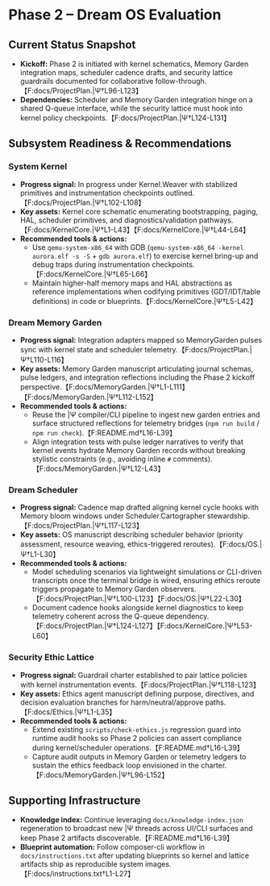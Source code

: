 # Phase 2 – Dream OS Evaluation

## Current Status Snapshot
- **Kickoff:** Phase 2 is initiated with kernel schematics, Memory Garden integration maps, scheduler cadence drafts, and security lattice guardrails documented for collaborative follow-through.【F:docs/ProjectPlan.|Ψ†L96-L123】
- **Dependencies:** Scheduler and Memory Garden integration hinge on a shared Q-queue interface, while the security lattice must hook into kernel policy checkpoints.【F:docs/ProjectPlan.|Ψ†L124-L131】

## Subsystem Readiness & Recommendations

### System Kernel
- **Progress signal:** In progress under Kernel.Weaver with stabilized primitives and instrumentation checkpoints outlined.【F:docs/ProjectPlan.|Ψ†L102-L108】
- **Key assets:** Kernel core schematic enumerating bootstrapping, paging, HAL, scheduler primitives, and diagnostics/validation pathways.【F:docs/KernelCore.|Ψ†L1-L43】【F:docs/KernelCore.|Ψ†L44-L64】
- **Recommended tools & actions:**
  - Use `qemu-system-x86_64` with GDB (`qemu-system-x86_64 -kernel aurora.elf -s -S` + `gdb aurora.elf`) to exercise kernel bring-up and debug traps during instrumentation checkpoints.【F:docs/KernelCore.|Ψ†L65-L66】
  - Maintain higher-half memory maps and HAL abstractions as reference implementations when codifying primitives (GDT/IDT/table definitions) in code or blueprints.【F:docs/KernelCore.|Ψ†L5-L42】

### Dream Memory Garden
- **Progress signal:** Integration adapters mapped so MemoryGarden pulses sync with kernel state and scheduler telemetry.【F:docs/ProjectPlan.|Ψ†L110-L116】
- **Key assets:** Memory Garden manuscript articulating journal schemas, pulse ledgers, and integration reflections including the Phase 2 kickoff perspective.【F:docs/MemoryGarden.|Ψ†L1-L111】【F:docs/MemoryGarden.|Ψ†L112-L152】
- **Recommended tools & actions:**
  - Reuse the |Ψ compiler/CLI pipeline to ingest new garden entries and surface structured reflections for telemetry bridges (`npm run build` / `npm run check`).【F:README.md†L16-L39】
  - Align integration tests with pulse ledger narratives to verify that kernel events hydrate Memory Garden records without breaking stylistic constraints (e.g., avoiding inline `#` comments).【F:docs/MemoryGarden.|Ψ†L12-L43】

### Dream Scheduler
- **Progress signal:** Cadence map drafted aligning kernel cycle hooks with Memory bloom windows under Scheduler.Cartographer stewardship.【F:docs/ProjectPlan.|Ψ†L117-L123】
- **Key assets:** OS manuscript describing scheduler behavior (priority assessment, resource weaving, ethics-triggered reroutes).【F:docs/OS.|Ψ†L1-L30】
- **Recommended tools & actions:**
  - Model scheduling scenarios via lightweight simulations or CLI-driven transcripts once the terminal bridge is wired, ensuring ethics reroute triggers propagate to Memory Garden observers.【F:docs/ProjectPlan.|Ψ†L100-L123】【F:docs/OS.|Ψ†L22-L30】
  - Document cadence hooks alongside kernel diagnostics to keep telemetry coherent across the Q-queue dependency.【F:docs/ProjectPlan.|Ψ†L124-L127】【F:docs/KernelCore.|Ψ†L53-L60】

### Security Ethic Lattice
- **Progress signal:** Guardrail charter established to pair lattice policies with kernel instrumentation events.【F:docs/ProjectPlan.|Ψ†L118-L123】
- **Key assets:** Ethics agent manuscript defining purpose, directives, and decision evaluation branches for harm/neutral/approve paths.【F:docs/Ethics.|Ψ†L1-L35】
- **Recommended tools & actions:**
  - Extend existing `scripts/check-ethics.js` regression guard into runtime audit hooks so Phase 2 policies can assert compliance during kernel/scheduler operations.【F:README.md†L16-L39】
  - Capture audit outputs in Memory Garden or telemetry ledgers to sustain the ethics feedback loop envisioned in the charter.【F:docs/MemoryGarden.|Ψ†L96-L152】

## Supporting Infrastructure
- **Knowledge index:** Continue leveraging `docs/knowledge-index.json` regeneration to broadcast new |Ψ threads across UI/CLI surfaces and keep Phase 2 artifacts discoverable.【F:README.md†L16-L39】
- **Blueprint automation:** Follow composer-cli workflow in `docs/instructions.txt` after updating blueprints so kernel and lattice artifacts ship as reproducible system images.【F:docs/instructions.txt†L1-L27】

